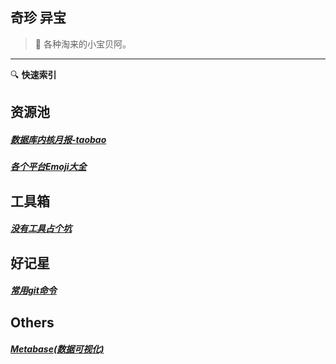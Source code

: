 ## 奇珍 异宝

> :white_flower: 各种淘来的小宝贝阿。 
-----
:mag: **快速索引**
## 资源池

##### [数据库内核月报-taobao](http://mysql.taobao.org/monthly/)
##### [各个平台Emoji大全](https://emojipedia.org/)

## 工具箱

##### [没有工具占个坑](code/python/落网音乐所有专辑封面.md)

## 好记星

##### [常用git命令](treasure/docs/常用git命令.md)

## Others

##### [Metabase(数据可视化)](treasure/docs/在Docker中玩一下Metabase.md)




